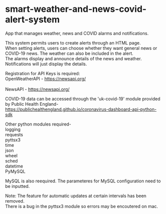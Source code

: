 # smart-weather-and-news-covid-alert-system
App that manages weather, news and COVID alarms and notifications.

This system permits users to create alerts through an HTML page.<br/>
When setting alerts, users can choose whether they want general news or COVID-19 news. The weather can also be included in the alert.<br/>
The alarms display and announce details of the news and weather.<br/>
Notifications will just display the details.<br/>

Registration for API Keys is required: <br/>
OpenWeatherAPI - https://newsapi.org/  <br/>    
NewsAPI - https://newsapi.org/   <br/>

COVID-19 data can be accessed through the 'uk-covid-19' module provided by Public Health England- https://publichealthengland.github.io/coronavirus-dashboard-api-python-sdk 

Other python modules required- <br/>
logging<br/>
requests<br/>
pyttsx3<br/>
time<br/>
json<br/>
wheel<br/>
sched<br/>
datetime<br/>
PyMySQL<br/>

MySQL is also reequired. The parameteres for MySQL configuration need to be inputted.

Note: The feature for automatic updates at certain intervals has been removed.
<br/> There is a bug in the pyttsx3 module so errors may be encoutered on mac.
